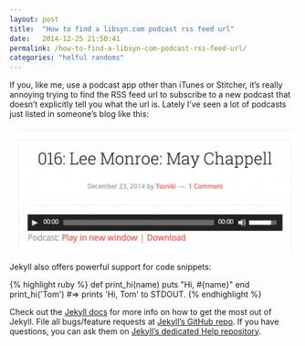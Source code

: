 ```yaml
---
layout: post
title:  "How to find a libsyn.com podcast rss feed url"
date:   2014-12-25 21:50:41
permalink: /how-to-find-a-libsyn-com-podcast-rss-feed-url/
categories: "helful randoms"
---
```


If you, like me, use a podcast app other than iTunes or Stitcher, it’s really annoying trying to find the RSS feed url to subscribe to a new podcast that doesn’t explicitly tell you what the url is. Lately I’ve seen a lot of podcasts just listed in someone’s blog like this:

![podcast screenshot](/images/podcast_screenshot.png)



Jekyll also offers powerful support for code snippets:

{% highlight ruby %}
def print_hi(name)
  puts "Hi, #{name}"
end
print_hi('Tom')
#=> prints 'Hi, Tom' to STDOUT.
{% endhighlight %}

Check out the [Jekyll docs][jekyll] for more info on how to get the most out of Jekyll. File all bugs/feature requests at [Jekyll’s GitHub repo][jekyll-gh]. If you have questions, you can ask them on [Jekyll’s dedicated Help repository][jekyll-help].

[jekyll]:      http://jekyllrb.com
[jekyll-gh]:   https://github.com/jekyll/jekyll
[jekyll-help]: https://github.com/jekyll/jekyll-help
